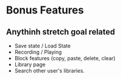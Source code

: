 # Bonus Features

## Anythinh stretch goal related

* Save state / Load State
* Recording / Playing
* Block features (copy, paste, delete, clear)
* Library page
* Search other user's libraries.
